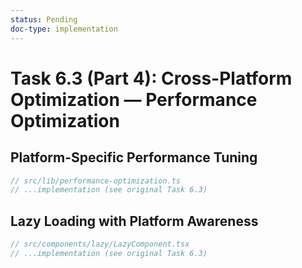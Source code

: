 ```yaml
---
status: Pending
doc-type: implementation
---
```


# Task 6.3 (Part 4): Cross-Platform Optimization — Performance Optimization

## Platform-Specific Performance Tuning
```typescript
// src/lib/performance-optimization.ts
// ...implementation (see original Task 6.3)
```

## Lazy Loading with Platform Awareness
```typescript
// src/components/lazy/LazyComponent.tsx
// ...implementation (see original Task 6.3)
```
